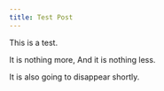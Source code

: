 ```yaml
---
title: Test Post
---
```


This is a test.

It is nothing more,
And it is nothing less.

It is also going to disappear shortly.

